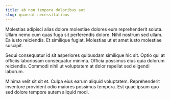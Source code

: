```yaml
---
title: ab non tempora doloribus aut
slug: quaerat necessitatibus
---
```


Molestias adipisci alias dolore molestiae dolores eum reprehenderit soluta. Ullam nemo cum quas fuga sit perferendis dolore. Nihil nostrum sed ullam. Ea iusto reiciendis. Et similique fugiat. Molestias ut et amet iusto molestiae suscipit.

Sequi consequatur id sit asperiores quibusdam similique hic sit. Optio qui at officiis laboriosam consequatur minima. Officia possimus eius quia dolorum reiciendis. Commodi nihil ut voluptatem at dolor repellat sed eligendi laborum.

Minima velit sit sit et. Culpa eius earum aliquid voluptatem. Reprehenderit inventore provident odio maiores possimus tempora. Est quae ipsum quo sed dolore tempore autem aliquid modi.
